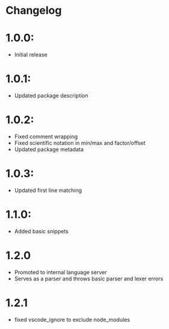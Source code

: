 # Changelog

# 1.0.0: 
- Initial release

# 1.0.1:
- Updated package description

# 1.0.2:
- Fixed comment wrapping
- Fixed scientific notation in min/max and factor/offset
- Updated package metadata

# 1.0.3:
- Updated first line matching

# 1.1.0:
- Added basic snippets
  
# 1.2.0
- Promoted to internal language server
- Serves as a parser and throws basic parser and lexer errors

# 1.2.1 
- fixed vscode_ignore to exclude node_modules
